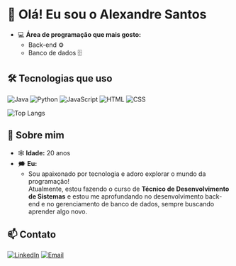 # 👋 Olá! Eu sou o Alexandre Santos  
 
- 💻 **Área de programação que mais gosto:**  
  - Back-end ⚙️  
  - Banco de dados 🗄️
    
## 🛠️ Tecnologias que uso

![Java](https://img.shields.io/badge/Java-ED8B00?style=for-the-badge&logo=openjdk&logoColor=white)
![Python](https://img.shields.io/badge/Python-3776AB?style=for-the-badge&logo=python&logoColor=white)
![JavaScript](https://img.shields.io/badge/JavaScript-F7DF1E?style=for-the-badge&logo=javascript&logoColor=black)
![HTML](https://img.shields.io/badge/HTML-E34F26?style=for-the-badge&logo=html5&logoColor=white)
![CSS](https://img.shields.io/badge/CSS-1572B6?style=for-the-badge&logo=css3&logoColor=white)  

![Top Langs](https://github-readme-stats.vercel.app/api/top-langs/?username=alexsant22&layout=compact&theme=dracula)

## 🌟 Sobre mim 

- 🕸️ **Idade:** 20 anos
- 🗯️ **Eu:**
  - Sou apaixonado por tecnologia e adoro explorar o mundo da programação!  
Atualmente, estou fazendo o curso de **Técnico de Desenvolvimento de Sistemas** e estou me aprofundando no desenvolvimento back-end e no gerenciamento de banco de dados, sempre buscando aprender algo novo.  

## 📫 Contato

[![LinkedIn](https://img.shields.io/badge/LinkedIn-0077B5?style=for-the-badge&logo=linkedin&logoColor=white)](https://www.linkedin.com/in/alexandre-santana-santos/)
[![Email](https://img.shields.io/badge/Email-D14836?style=for-the-badge&logo=gmail&logoColor=white)](mailto:alexandre.santana2201@gmail.com)
